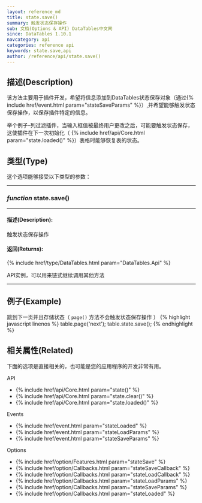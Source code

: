 ```yaml
---
layout: reference_md
title: state.save()
summary: 触发状态保存操作
sub: 文档(Options & API) DataTables中文网
since: DataTables 1.10.1
navcategory: api
categories: reference api
keywords: state.save,api
author: /reference/api/state.save()
---
```



## 描述(Description)

该方法主要用于插件开发，希望将信息添加到DataTables状态保存对象（通过{% include href/event.html param="stateSaveParams" %}）,并希望能够触发状态保存操作，以保存插件特定的信息。


举个例子-列过滤插件，当输入框值被最终用户更改之后，可能要触发状态保存，这使插件在下一次初始化（ {% include href/api/Core.html param="state.loaded()" %}）表格时能够恢复表的状态。


## 类型(Type)
这个选项能够接受以下类型的参数：

---
    
### _function_ **state.save()**   

---

#### 描述(Description):
触发状态保存操作

#### 返回(Returns):
{% include href/type/DataTables.html param="DataTables.Api" %}

API实例，可以用来链式继续调用其他方法

--- 
    
## 例子(Example)

跳到下一页并且存储状态（ `page()` 方法不会触发状态保存操作 ）
{% highlight javascript linenos %}
table.page('next');
table.state.save();
{% endhighlight %}



## 相关属性(Related)
下面的选项是直接相关的，也可能是您的应用程序的开发非常有用。

API

- {% include href/api/Core.html param="state()" %}
- {% include href/api/Core.html param="state.clear()" %}
- {% include href/api/Core.html param="state.loaded()" %}

Events

- {% include href/event.html param="stateLoaded" %}
- {% include href/event.html param="stateLoadParams" %}
- {% include href/event.html param="stateSaveParams" %}

Options

- {% include href/option/Features.html param="stateSave" %}
- {% include href/option/Callbacks.html param="stateSaveCallback" %}
- {% include href/option/Callbacks.html param="stateLoadCallback" %}
- {% include href/option/Callbacks.html param="stateLoadParams" %}
- {% include href/option/Callbacks.html param="stateSaveParams" %}
- {% include href/option/Callbacks.html param="stateLoaded" %}

